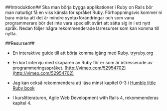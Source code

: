 ##Introduktion##
Ska man börja bygga applikationer i Ruby on Rails bör man naturligt få en viss känsla för språket Ruby. Förhoppningsvis kommer ni bara märka att det är mindre syntaxförändringar och som vana programmerare bör det inte vara speciellt svårt att sätta sig in i ett nytt språk. Nedan följer några rekommenderade lärresurser som kan komma till nytta.


##Resurser##

* En interaktive guide till att börja komma igång med Ruby. [tryruby.org](http://tryruby.org/)

* En kort intervju med skaparen av Ruby för er som är intresserade av programmeringsspråket. [http://vimeo.com/52954702](http://vimeo.com/52954702)

* Jag kan också rekommendera att läsa minst kapitel 0-3 i [Humble little Ruby book](http://humblelittlerubybook.com/book/html/index.html)  

* I kurslitteraturen, Agile Web Development with Rails 4, rekommenderas kapitel 4.